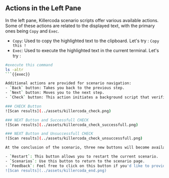 ## Actions in the Left Pane

In the left pane, Killercoda scenario scripts offer various available actions. Some of these actions are related to the displayed text, with the primary ones being `Copy` and `Exec`.
- `Copy`: Used to copy the highlighted text to the clipboard.
Let's try : `Copy this !`
- `Exec`: Used to execute the highlighted text in the current terminal.
Let's try : 

```bash
#execute this command
ls -altr
```{{exec}}  

Additional actions are provided for scenario navigation:
- `Back` button: Takes you back to the previous step.
- `Next` button: Moves you to the next step.
- `Check` button: This action initiates a background script that verifies whether the user has met the prerequisites to proceed to the next step. If all prerequisites are met, **a green popup** is displayed, and the next scenario step is presented. Otherwise, **an orange popup appears**, and the user remains on the current step.

### CHECK Button
![Scan results](../assets/killercoda_check.png)

### NEXT Button and Successfull CHECK
![Scan results](../assets/killercoda_check_successfull.png)

### NEXT Button and Unsuccessfull CHECK
![Scan results](../assets/killercoda_check_unsuccessfull.png)

At the conclusion of the scenario, three new buttons will become available:

- `Restart`: This button allows you to restart the current scenario.
- `Scenarios`: Use this button to return to the scenario page.
- `Feedback`: Feel free to click on this button if you'd like to provide feedback to the Killercoda support team.
![Scan results](../assets/killercoda_end.png)